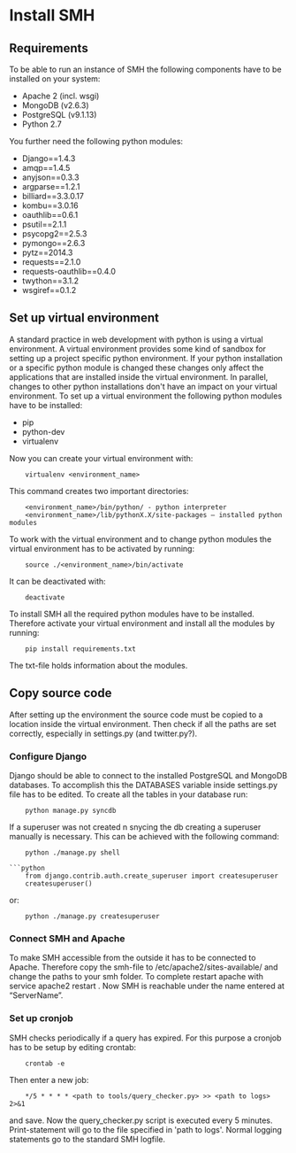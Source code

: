 # Install SMH

## Requirements
To be able to run an instance of SMH the following components have to be installed on your system:
- Apache 2 (incl. wsgi)
- MongoDB (v2.6.3)
- PostgreSQL (v9.1.13)
- Python 2.7

You further need the following python modules:
- Django==1.4.3
- amqp==1.4.5
- anyjson==0.3.3
- argparse==1.2.1
- billiard==3.3.0.17
- kombu==3.0.16
- oauthlib==0.6.1
- psutil==2.1.1
- psycopg2==2.5.3
- pymongo==2.6.3
- pytz==2014.3
- requests==2.1.0
- requests-oauthlib==0.4.0
- twython==3.1.2
- wsgiref==0.1.2

## Set up virtual environment
A standard practice in web development with python is using a virtual environment. A virtual environment provides some kind of sandbox for setting up a project specific python environment. If your python installation or a specific python module is changed these changes only affect the applications that are installed inside the virtual environment. In parallel, changes to other python installations don't have an impact on your virtual environment.
To set up a virtual environment the following python modules have to be installed:
- pip
- python-dev
- virtualenv

Now you can create your virtual environment with:

```
	virtualenv <environment_name>
```

This command creates two important directories:

```
	<environment_name>/bin/python/ - python interpreter
	<environment_name>/lib/pythonX.X/site-packages – installed python modules
```

To work with the virtual environment and to change python modules the virtual environment has to be activated by running:

```
	source ./<environment_name>/bin/activate
```

It can be deactivated with:

```
	deactivate
```

To install SMH all the required python modules have to be installed. Therefore activate your virtual environment and install all the modules by running:

```
	pip install requirements.txt
```

The txt-file holds information about the modules.

## Copy source code
After setting up the environment the source code must be copied to a location inside the virtual environment.
Then check if all the paths are set correctly, especially in settings.py (and twitter.py?).

### Configure Django
Django should be able to connect to the installed PostgreSQL and MongoDB databases. To accomplish this the DATABASES variable inside settings.py file has to be edited.
To create all the tables in your database run:

```
	python manage.py syncdb
```

If a superuser was not created n snycing the db creating a superuser manually is necessary. This can be achieved with the following command:

```
	python ./manage.py shell

```python
	from django.contrib.auth.create_superuser import createsuperuser
	createsuperuser()
```

or:

```
	python ./manage.py createsuperuser
```

### Connect SMH and Apache
To make SMH accessible from the outside it has to be connected to Apache. Therefore copy the smh-file to /etc/apache2/sites-available/ and change the paths to your smh folder.
To complete restart apache with service apache2 restart . Now SMH is reachable under the name entered at “ServerName”.

### Set up cronjob
SMH checks periodically if a query has expired. For this purpose a cronjob has to be setup by editing crontab:

```
	crontab -e
```

Then enter a new job:

```
	*/5 * * * * <path to tools/query_checker.py> >> <path to logs> 2>&1
```

and save. Now the query_checker.py script is executed every 5 minutes. Print-statement will go to the file specified in 'path to logs'. Normal logging statements go to the standard SMH logfile.
